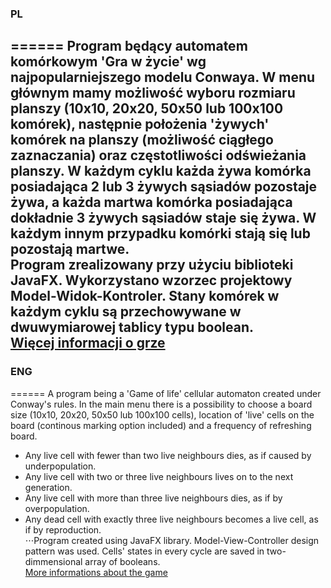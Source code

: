 ### PL <br/> 
======
Program będący automatem komórkowym 'Gra w życie' wg najpopularniejszego modelu Conwaya. W menu głównym mamy możliwość wyboru rozmiaru planszy (10x10, 20x20, 50x50 lub 100x100 komórek), następnie położenia 'żywych' komórek na planszy (możliwość ciągłego zaznaczania) oraz częstotliwości odświeżania planszy. W każdym cyklu każda żywa komórka posiadająca 2 lub 3 żywych sąsiadów pozostaje żywa, a każda martwa komórka posiadająca dokładnie 3 żywych sąsiadów staje się żywa. W każdym innym przypadku komórki stają się lub pozostają martwe. <br/>
Program zrealizowany przy użyciu biblioteki JavaFX. Wykorzystano wzorzec projektowy Model-Widok-Kontroler. Stany komórek w każdym cyklu są przechowywane w dwuwymiarowej tablicy typu boolean. <br/>
[Więcej informacji o grze](https://pl.wikipedia.org/wiki/Gra_w_%C5%BCycie) <br/>
---
### ENG <br/> 
======
A program being a 'Game of life' cellular automaton created under Conway's rules. In the main menu there is a possibility to choose a board size (10x10, 20x20, 50x50 lub 100x100 cells), location of 'live' cells on the board (continous marking option included) and a frequency of refreshing board. <br/>
+ Any live cell with fewer than two live neighbours dies, as if caused by underpopulation. <br/>
+ Any live cell with two or three live neighbours lives on to the next generation. <br/>
+ Any live cell with more than three live neighbours dies, as if by overpopulation. <br/>
+ Any dead cell with exactly three live neighbours becomes a live cell, as if by reproduction. <br/>
⋅⋅⋅Program created using JavaFX library. Model-View-Controller design pattern was used. Cells' states in every cycle are saved in two-dimmensional array of booleans. <br/> 
[More informations about the game](https://en.wikipedia.org/wiki/Conway%27s_Game_of_Life) <br/>
